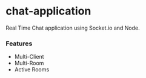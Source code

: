 # chat-application
Real Time Chat application using Socket.io and Node.


### Features
- Multi-Client
- Multi-Room
- Active Rooms
